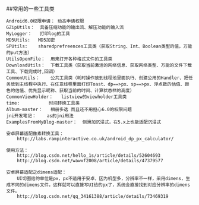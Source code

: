 ##常用的一些工具类

	Android6.0权限申请：	动态申请权限
	GZipUtils：	具备压缩功能的输出流、解压功能的输入流
	MyLogger：	打印log的工具
	MD5Utils:	MD5加密
	SPUtils:	sharedprefreences工具类（获取String、Int、Boolean类型的值，万能的put方法）
	UtilsOpenFile：	用来打开各种格式文件的工具类
	DownloadUtils：	下载工具类（获取当前激活的网络信息、获取网络类型、万能的文件下载工具、下载完成时,回调）
	CommonUtils：	公共工具类（耗时操作放到线程池里面执行、创建公用的Handler、把任务放到主线程中执行、在任意线程里面打印Toast、dp==>px、sp==>px、浮点数的估值、颜色的估值、优先显示昵称、获取当前的时间、计算状态栏的高度）
	CommonViewHolder：	listview的viewholder工具类
	time:			时间转换工具类
	Album-master：	相册多选 而且还不用担心6.0的权限问题
	jni开发笔记：	as的jni用法
	ExamplesFromMyBlog-master：	侧滑加沉浸式，在5.x上也能适配沉浸式
	
	安卓屏幕适配像素转换工具：
		http://labs.rampinteractive.co.uk/android_dp_px_calculator/
		
	使用方法：
		http://blog.csdn.net/hello_1s/article/details/52604693
		http://blog.csdn.net/wawxf2008/article/details/47379577 
		
	安卓屏幕适配之dimens适配：
		UI切图给的单位是px，px不适用于安卓，因为机型多，分辨率不一样，采用dimens，生成不同的dimens文件，这样就可以直接写UI给的px了，系统会直接找到对应分辨率的dimens文件。
		http://blog.csdn.net/qq_34161388/article/details/73469319
